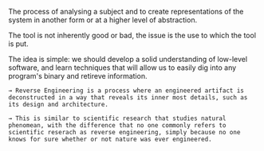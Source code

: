 The process of analysing a subject and to create representations of the system in another form or at a higher level of abstraction.  

The tool is not inherently good or bad, the issue is the use to which the tool is put.  

The idea is simple: we should develop a solid understanding of low-level software, and learn techniques that will allow us to easily dig into any program's binary and retireve information.  

	→ Reverse Engineering is a process where an engineered artifact is deconstructed in a way that reveals its inner most details, such as its design and architecture.  

	→ This is similar to scientific research that studies natural phenomean, with the difference that no one commonly refers to scientific reserach as reverse engineering, simply because no one knows for sure whether or not nature was ever engineered.

